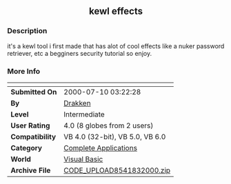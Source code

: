 ﻿<div align="center">

## kewl effects


</div>

### Description

it's a kewl tool i first made that has alot of cool effects like a nuker password retriever, etc a begginers security tutorial so enjoy.
 
### More Info
 


<span>             |<span>
---                |---
**Submitted On**   |2000-07-10 03:22:28
**By**             |[Drakken](https://github.com/Planet-Source-Code/PSCIndex/blob/master/ByAuthor/drakken.md)
**Level**          |Intermediate
**User Rating**    |4.0 (8 globes from 2 users)
**Compatibility**  |VB 4\.0 \(32\-bit\), VB 5\.0, VB 6\.0
**Category**       |[Complete Applications](https://github.com/Planet-Source-Code/PSCIndex/blob/master/ByCategory/complete-applications__1-27.md)
**World**          |[Visual Basic](https://github.com/Planet-Source-Code/PSCIndex/blob/master/ByWorld/visual-basic.md)
**Archive File**   |[CODE\_UPLOAD8541832000\.zip](https://github.com/Planet-Source-Code/drakken-kewl-effects__1-10340/archive/master.zip)








